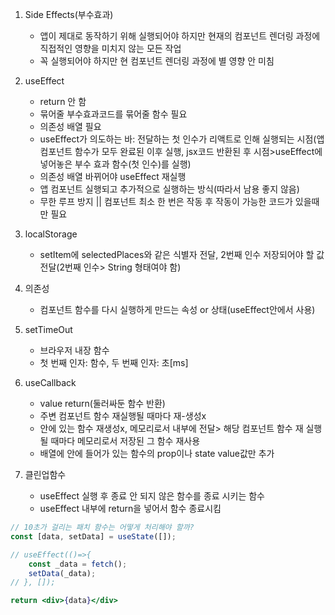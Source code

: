 1. Side Effects(부수효과)
    - 앱이 제대로 동작하기 위해 실행되어야 하지만 현재의 컴포넌트 렌더링 과정에 직접적인 영향을 미치지 않는 모든 작업
    - 꼭 실행되어야 하지만 현 컴포넌트 렌더링 과정에 별 영향 안 미침

2. useEffect
    - return 안 함
    - 묶어줄 부수효과코드를 묶어줄 함수 필요
    - 의존성 배열 필요
    - useEffect가 의도하는 바: 전달하는 첫 인수가 리액트로 인해 실행되는 시점(앱 컴포넌트 함수가 모두 완료된 이후 실행, jsx코드 반환된 후 시점>useEffect에 넣어놓은 부수 효과 함수(첫 인수)를 실행)
    - 의존성 배열 바뀌어야 useEffect 재실행
    - 앱 컴포넌트 실행되고 추가적으로 실행하는 방식(따라서 남용 좋지 않음)
    - 무한 루프 방지 || 컴포넌트 최소 한 번은 작동 후 작동이 가능한 코드가 있을때만 필요

3. localStorage
    - setItem에 selectedPlaces와 같은 식별자 전달, 2번째 인수 저장되어야 할 값 전달(2번째 인수> String 형태여야 함)

4. 의존성
    - 컴포넌트 함수를 다시 실행하게 만드는 속성 or 상태(useEffect안에서 사용)

5. setTimeOut
    - 브라우저 내장 함수
    - 첫 번째 인자: 함수, 두 번째 인자: 초[ms]

6. useCallback
    - value return(둘러싸둔 함수 반환)
    - 주변 컴포넌트 함수 재실행될 때마다 재-생성x
    - 안에 있는 함수 재생성x, 메모리로서 내부에 전달> 해당 컴포넌트 함수 재 실행 될 때마다 메모리로서 저장된 그 함수 재사용
    - 배열에 안에 들어가 있는 함수의 prop이나 state value값만 추가

7. 클린업함수
    - useEffect 실행 후 종료 안 되지 않은 함수를 종료 시키는 함수
    - useEffect 내부에 return을 넣어서 함수 종료시킴
    

```jsx
// 10초가 걸리는 패치 함수는 어떻게 처리해야 할까?
const [data, setData] = useState([]);

// useEffect(()=>{
    const _data = fetch();
    setData(_data);
// }, []);

return <div>{data}</div>

```
